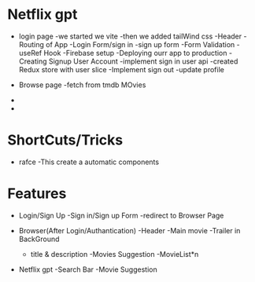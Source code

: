 # Netflix gpt
- login page
-we started we vite
-then we added tailWind css
-Header
-Routing of App
-Login Form/sign in
-sign up form
-Form Validation
-useRef Hook
-Firebase setup
-Deploying ourr app to production
-Creating Signup User Account
-implement sign in user api
-created Redux store with user slice
-Implement sign out
-update profile

- Browse page
-fetch from tmdb MOvies

-

-

# ShortCuts/Tricks

- rafce -This create a automatic components

# Features

- Login/Sign Up
  -Sign in/Sign up Form
  -redirect to Browser Page

- Browser(After Login/Authantication)
  -Header
  -Main movie
  -Trailer in BackGround

  - title & description
    -Movies Suggestion
    -MovieList\*n

- Netflix gpt
  -Search Bar
  -Movie Suggestion
